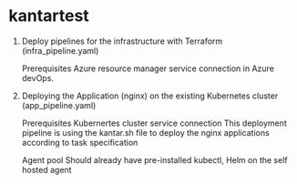 # kantartest


1. Deploy pipelines for the infrastructure with Terraform (infra_pipeline.yaml)
   
   Prerequisites
   Azure resource manager service connection in Azure devOps. 

2. Deploying the Application (nginx) on the existing Kubernetes cluster (app_pipeline.yaml)
   
   Prerequisites
   Kubernertes cluster service connection
   This deployment pipeline is using the kantar.sh file to deploy the nginx applications according to task specification 
  
   Agent pool Should already have pre-installed kubectl, Helm on the self hosted agent
